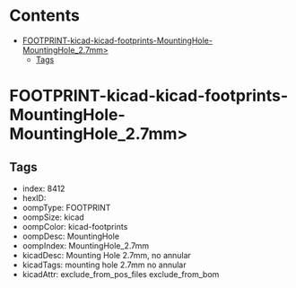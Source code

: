 



Contents
========

* [FOOTPRINT-kicad-kicad-footprints-MountingHole-MountingHole_2.7mm>](#footprint-kicad-kicad-footprints-mountinghole-mountinghole_27mm)
	* [Tags](#tags)

# FOOTPRINT-kicad-kicad-footprints-MountingHole-MountingHole_2.7mm>

## Tags

- index: 8412
- hexID: 
- oompType: FOOTPRINT
- oompSize: kicad
- oompColor: kicad-footprints
- oompDesc: MountingHole
- oompIndex: MountingHole_2.7mm
- kicadDesc: Mounting Hole 2.7mm, no annular
- kicadTags: mounting hole 2.7mm no annular
- kicadAttr: exclude_from_pos_files exclude_from_bom

